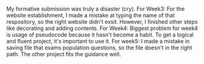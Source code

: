 My formative submission was truly a disaster (cry).
For Week3:
For the website establishment, I made a mistake at typing the name of that respository, so the right website didn't exsit.
However, I finished other steps like decorating and adding contents.
For Week4:
Biggest problem for week4 is usage of pseudocode because it hasn't become a habit.
To get a logical and fluent project, it's important to use it.
For week5:
I made a mistake in saving file that exams population questions, so the file doesn't in the right path.
The other project fits the guidance well.
